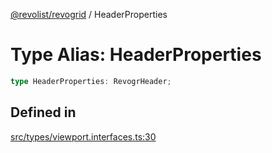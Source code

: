 [@revolist/revogrid](README.md) / HeaderProperties

# Type Alias: HeaderProperties

```ts
type HeaderProperties: RevogrHeader;
```

## Defined in

[src/types/viewport.interfaces.ts:30](https://github.com/revolist/revogrid/blob/479ecce95b25b0761395add7477e34a6fe066174/src/types/viewport.interfaces.ts#L30)
